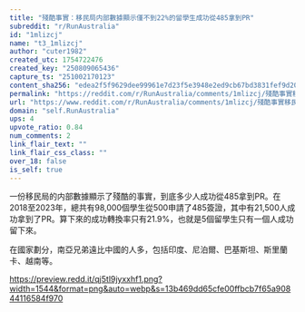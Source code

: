```yaml
---
title: "殘酷事實：移民局内部數據顯示僅不到22%的留學生成功從485拿到PR"
subreddit: "r/RunAustralia"
id: "1mlizcj"
name: "t3_1mlizcj"
author: "cuter1982"
created_utc: 1754722476
created_key: "250809065436"
capture_ts: "251002170123"
content_sha256: "edea2f5f9629dee99961e7d23f5e3948e2ed9cb67bd3831fef9d20120a20ae42"
permalink: "https://reddit.com/r/RunAustralia/comments/1mlizcj/殘酷事實移民局内部數據顯示僅不到22的留學生成功從485拿到pr/"
url: "https://www.reddit.com/r/RunAustralia/comments/1mlizcj/殘酷事實移民局内部數據顯示僅不到22的留學生成功從485拿到pr/"
domain: "self.RunAustralia"
ups: 4
upvote_ratio: 0.84
num_comments: 2
link_flair_text: ""
link_flair_css_class: ""
over_18: false
is_self: true
---
```


一份移民局的内部數據顯示了殘酷的事實，到底多少人成功從485拿到PR。在2018至2023年，總共有98,000個學生從500申請了485簽證，其中有21,500人成功拿到了PR。算下來的成功轉換率只有21.9%，也就是5個留學生只有一個人成功留下來。

在國家劃分，南亞兄弟遠比中國的人多，包括印度、尼泊爾、巴基斯坦、斯里蘭卡、越南等。

<https://preview.redd.it/qj5tl9jyxxhf1.png?width=1544&format=png&auto=webp&s=13b469dd65cfe00ffbcb7f65a90844116584f970>
